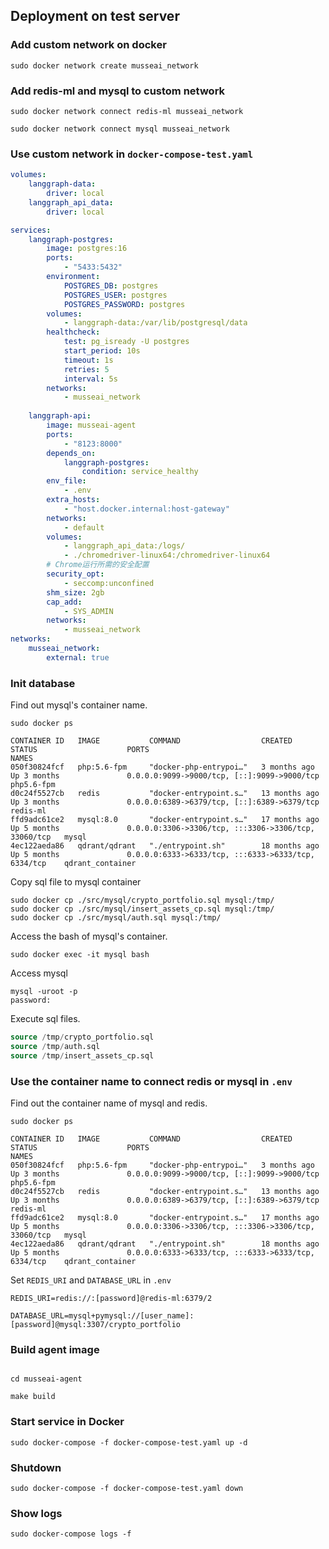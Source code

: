 ## Deployment on test server

### Add custom network on docker

```shell
sudo docker network create musseai_network
```

### Add redis-ml and mysql to custom network

```shell
sudo docker network connect redis-ml musseai_network

sudo docker network connect mysql musseai_network
```

### Use custom network in `docker-compose-test.yaml`

```yaml
volumes:
    langgraph-data:
        driver: local
    langgraph_api_data:
        driver: local

services:
    langgraph-postgres:
        image: postgres:16
        ports:
            - "5433:5432"
        environment:
            POSTGRES_DB: postgres
            POSTGRES_USER: postgres
            POSTGRES_PASSWORD: postgres
        volumes:
            - langgraph-data:/var/lib/postgresql/data
        healthcheck:
            test: pg_isready -U postgres
            start_period: 10s
            timeout: 1s
            retries: 5
            interval: 5s
        networks:
            - musseai_network
    
    langgraph-api:
        image: musseai-agent
        ports:
            - "8123:8000"
        depends_on:
            langgraph-postgres:
                condition: service_healthy
        env_file:
            - .env
        extra_hosts:
            - "host.docker.internal:host-gateway"
        networks:
            - default
        volumes:
            - langgraph_api_data:/logs/
            - ./chromedriver-linux64:/chromedriver-linux64
        # Chrome运行所需的安全配置
        security_opt:
            - seccomp:unconfined
        shm_size: 2gb
        cap_add:
            - SYS_ADMIN
        networks:
            - musseai_network
networks:
    musseai_network:
        external: true
```

### Init database

Find out mysql's container name.

```shell
sudo docker ps

CONTAINER ID   IMAGE           COMMAND                  CREATED          STATUS                    PORTS                                                  NAMES
050f30824fcf   php:5.6-fpm     "docker-php-entrypoi…"   3 months ago     Up 3 months               0.0.0.0:9099->9000/tcp, [::]:9099->9000/tcp            php5.6-fpm
d0c24f5527cb   redis           "docker-entrypoint.s…"   13 months ago    Up 3 months               0.0.0.0:6389->6379/tcp, [::]:6389->6379/tcp            redis-ml
ffd9adc61ce2   mysql:8.0       "docker-entrypoint.s…"   17 months ago    Up 5 months               0.0.0.0:3306->3306/tcp, :::3306->3306/tcp, 33060/tcp   mysql
4ec122aeda86   qdrant/qdrant   "./entrypoint.sh"        18 months ago    Up 5 months               0.0.0.0:6333->6333/tcp, :::6333->6333/tcp, 6334/tcp    qdrant_container
```

Copy sql file to mysql container

```shell
sudo docker cp ./src/mysql/crypto_portfolio.sql mysql:/tmp/
sudo docker cp ./src/mysql/insert_assets_cp.sql mysql:/tmp/
sudo docker cp ./src/mysql/auth.sql mysql:/tmp/
```

Access the bash of mysql's container.

```shell
sudo docker exec -it mysql bash
```

Access mysql

```shell
mysql -uroot -p
password:
```

Execute sql files.

```sql
source /tmp/crypto_portfolio.sql
source /tmp/auth.sql
source /tmp/insert_assets_cp.sql
```

### Use the container name to connect redis or mysql in `.env`

Find out the container name of mysql and redis.

```shell
sudo docker ps

CONTAINER ID   IMAGE           COMMAND                  CREATED          STATUS                    PORTS                                                  NAMES
050f30824fcf   php:5.6-fpm     "docker-php-entrypoi…"   3 months ago     Up 3 months               0.0.0.0:9099->9000/tcp, [::]:9099->9000/tcp            php5.6-fpm
d0c24f5527cb   redis           "docker-entrypoint.s…"   13 months ago    Up 3 months               0.0.0.0:6389->6379/tcp, [::]:6389->6379/tcp            redis-ml
ffd9adc61ce2   mysql:8.0       "docker-entrypoint.s…"   17 months ago    Up 5 months               0.0.0.0:3306->3306/tcp, :::3306->3306/tcp, 33060/tcp   mysql
4ec122aeda86   qdrant/qdrant   "./entrypoint.sh"        18 months ago    Up 5 months               0.0.0.0:6333->6333/tcp, :::6333->6333/tcp, 6334/tcp    qdrant_container
```

Set `REDIS_URI` and `DATABASE_URL` in `.env`

```
REDIS_URI=redis://:[password]@redis-ml:6379/2

DATABASE_URL=mysql+pymysql://[user_name]:[password]@mysql:3307/crypto_portfolio
```

### Build agent image

```shell

cd musseai-agent

make build
```

### Start service in Docker

```shell
sudo docker-compose -f docker-compose-test.yaml up -d
```

### Shutdown

```shell
sudo docker-compose -f docker-compose-test.yaml down
```

### Show logs

```shell
sudo docker-compose logs -f
```